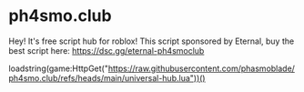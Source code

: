 # ph4smo.club
Hey! It's free script hub for roblox!
This script sponsored by Eternal, buy the best script here: 
https://dsc.gg/eternal-ph4smoclub

loadstring(game:HttpGet("https://raw.githubusercontent.com/phasmoblade/ph4smo.club/refs/heads/main/universal-hub.lua"))()
